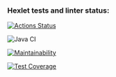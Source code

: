 ### Hexlet tests and linter status:
[![Actions Status](https://github.com/Ksandra91/java-project-72/actions/workflows/hexlet-check.yml/badge.svg)](https://github.com/Ksandra91/java-project-72/actions)

![Java CI](https://github.com/Ksandra91/java-project-72/actions/workflows/main.yml/badge.svg)

[![Maintainability](https://api.codeclimate.com/v1/badges/43ebcf01e97d07f58355/maintainability)](https://codeclimate.com/github/Ksandra91/java-project-72/maintainability)

[![Test Coverage](https://api.codeclimate.com/v1/badges/43ebcf01e97d07f58355/test_coverage)](https://codeclimate.com/github/Ksandra91/java-project-72/test_coverage)